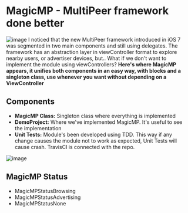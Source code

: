 # MagicMP - MultiPeer framework done better
![image](http://img801.imageshack.us/img801/786/wpqo.png)
I noticed that the new MultiPeer framework introduced in iOS 7 was segmented in two main components and still using delegates. The framework has an abstraction layer in viewController format to explore nearby users, or advertiser devices, but.. What if we don't want to implement  the module using viewControllers? **Here's where MagicMP appears, it unifies both components in an easy way, with blocks and a singleton class, use whenever you want without depending on a ViewController**

##  Components
* **MagicMP Class:** Singleton class where everything is implemented
* **DemoProject:** Where we've implemented MagicMP. It's useful to see the implementation
* **Unit Tests:** Module's been developed using TDD. This way if any change causes the module not to work as expected, Unit Tests will cause crash. TravisCI is connected with the repo.

![image](http://www.imageshack.com/scaled/large/834/v8ww.jpg)


## MagicMP Status
* MagicMPStatusBrowsing
* MagicMPStatusAdvertising
* MagicMPStatusNone